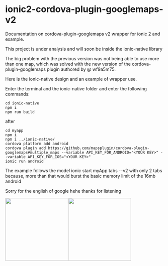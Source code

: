 # ionic2-cordova-plugin-googlemaps-v2

Documentation on cordova-plugin-googlemaps v2 wrapper for ionic 2 and example.

This project is under analysis and will soon be inside the ionic-native library

The big problem with the previous version was not being able to use more than one map, which was solved with the new version of the cordova-plugin-googlemaps plugin authored by @ wf9a5m75.

Here is the ionic-native design and an example of wrapper use.

Enter the terminal and the ionic-native folder and enter the following commands:
```
cd ionic-native
npm i 
npm run build
```
after
```
cd myapp
npm i
npm i ../ionic-native/
cordova platform add android
cordova plugin add https://github.com/mapsplugin/cordova-plugin-googlemaps#multiple_maps --variable API_KEY_FOR_ANDROID="<YOUR KEY>" --variable API_KEY_FOR_IOS="<YOUR KEY>"
ionic run android
```

The example follows the model ionic start myApp tabs --v2 with only 2 tabs because, more than that would burst the basic memory limit of the 16mb android

Sorry for the english of google hehe
thanks for listening

<img src="https://raw.githubusercontent.com/jalescardoso/ionic2-cordova-plugin-googlemaps-v2/master/1.png" width="200"><img src="https://raw.githubusercontent.com/jalescardoso/ionic2-cordova-plugin-googlemaps-v2/master/2.png" width="200">
